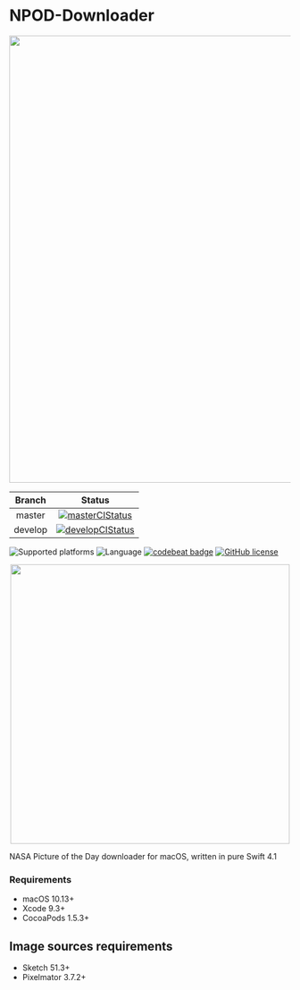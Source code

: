 # NPOD-Downloader

<p align="center">
    <img src="https://github.com/giulio92/NPOD-Downloader/blob/master/GitHub%20Page/Images/logo.png" width="800">
</p>

|**Branch**|**Status**|
|:--------:|:--------:|
|master|[![masterCIStatus](https://travis-ci.org/giulio92/NPOD-Downloader.svg?branch=master)](https://travis-ci.org/giulio92/NPOD-Downloader)|
|develop|[![developCIStatus](https://travis-ci.org/giulio92/NPOD-Downloader.svg?branch=develop)](https://travis-ci.org/giulio92/NPOD-Downloader)|

![Supported platforms](https://img.shields.io/badge/platform-macOS-lightgrey.svg)
![Language](https://img.shields.io/badge/language-Swift%204.1-orange.svg)
[![codebeat badge](https://codebeat.co/badges/4b80645c-8cde-4778-be71-e880d1e05d3f)](https://codebeat.co/projects/github-com-giulio92-npod-downloader)
[![GitHub license](https://img.shields.io/badge/license-AGPL-blue.svg)](https://raw.githubusercontent.com/giulio92/NPOD-Downloader/master/LICENSE.txt)

<p align="center">
    <img src="https://github.com/giulio92/NPOD-Downloader/blob/master/GitHub%20Page/Images/screenshot.png" width="500">
</p>

NASA Picture of the Day downloader for macOS, written in pure Swift 4.1

### Requirements
- macOS 10.13+
- Xcode 9.3+
- CocoaPods 1.5.3+

## Image sources requirements
- Sketch 51.3+
- Pixelmator 3.7.2+
